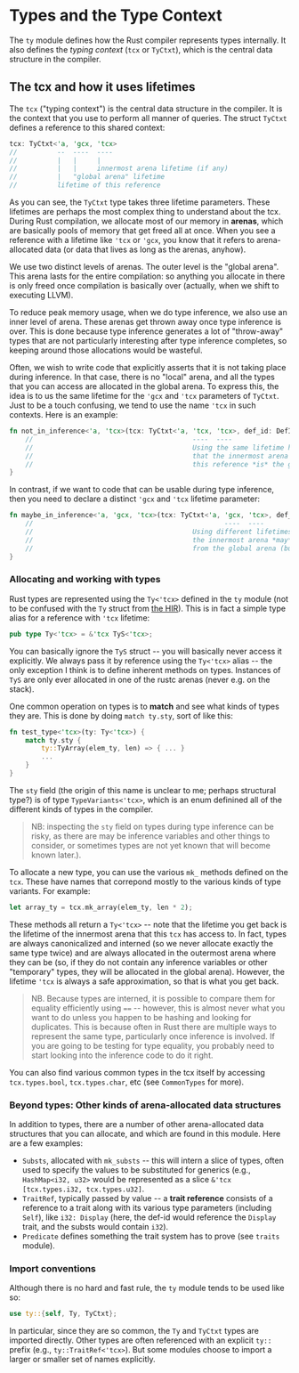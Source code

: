 # Types and the Type Context

The `ty` module defines how the Rust compiler represents types
internally. It also defines the *typing context* (`tcx` or `TyCtxt`),
which is the central data structure in the compiler.

## The tcx and how it uses lifetimes

The `tcx` ("typing context") is the central data structure in the
compiler. It is the context that you use to perform all manner of
queries. The struct `TyCtxt` defines a reference to this shared context:

```rust
tcx: TyCtxt<'a, 'gcx, 'tcx>
//          --  ----  ----
//          |   |     |
//          |   |     innermost arena lifetime (if any)
//          |   "global arena" lifetime
//          lifetime of this reference
```

As you can see, the `TyCtxt` type takes three lifetime parameters.
These lifetimes are perhaps the most complex thing to understand about
the tcx. During Rust compilation, we allocate most of our memory in
**arenas**, which are basically pools of memory that get freed all at
once. When you see a reference with a lifetime like `'tcx` or `'gcx`,
you know that it refers to arena-allocated data (or data that lives as
long as the arenas, anyhow).

We use two distinct levels of arenas. The outer level is the "global
arena". This arena lasts for the entire compilation: so anything you
allocate in there is only freed once compilation is basically over
(actually, when we shift to executing LLVM).

To reduce peak memory usage, when we do type inference, we also use an
inner level of arena. These arenas get thrown away once type inference
is over. This is done because type inference generates a lot of
"throw-away" types that are not particularly interesting after type
inference completes, so keeping around those allocations would be
wasteful.

Often, we wish to write code that explicitly asserts that it is not
taking place during inference. In that case, there is no "local"
arena, and all the types that you can access are allocated in the
global arena.  To express this, the idea is to us the same lifetime
for the `'gcx` and `'tcx` parameters of `TyCtxt`. Just to be a touch
confusing, we tend to use the name `'tcx` in such contexts. Here is an
example:

```rust
fn not_in_inference<'a, 'tcx>(tcx: TyCtxt<'a, 'tcx, 'tcx>, def_id: DefId) {
    //                                        ----  ----
    //                                        Using the same lifetime here asserts
    //                                        that the innermost arena accessible through
    //                                        this reference *is* the global arena.
}
```

In contrast, if we want to code that can be usable during type inference, then you
need to declare a distinct `'gcx` and `'tcx` lifetime parameter:

```rust
fn maybe_in_inference<'a, 'gcx, 'tcx>(tcx: TyCtxt<'a, 'gcx, 'tcx>, def_id: DefId) {
    //                                                ----  ----
    //                                        Using different lifetimes here means that
    //                                        the innermost arena *may* be distinct
    //                                        from the global arena (but doesn't have to be).
}
```

### Allocating and working with types

Rust types are represented using the `Ty<'tcx>` defined in the `ty`
module (not to be confused with the `Ty` struct from [the HIR]). This
is in fact a simple type alias for a reference with `'tcx` lifetime:

```rust
pub type Ty<'tcx> = &'tcx TyS<'tcx>;
```

[the HIR]: ../hir/README.md

You can basically ignore the `TyS` struct -- you will basically never
access it explicitly. We always pass it by reference using the
`Ty<'tcx>` alias -- the only exception I think is to define inherent
methods on types. Instances of `TyS` are only ever allocated in one of
the rustc arenas (never e.g. on the stack).

One common operation on types is to **match** and see what kinds of
types they are. This is done by doing `match ty.sty`, sort of like this:

```rust
fn test_type<'tcx>(ty: Ty<'tcx>) {
    match ty.sty {
        ty::TyArray(elem_ty, len) => { ... }
        ...
    }
}
```

The `sty` field (the origin of this name is unclear to me; perhaps
structural type?) is of type `TypeVariants<'tcx>`, which is an enum
definined all of the different kinds of types in the compiler.

> NB: inspecting the `sty` field on types during type inference can be
> risky, as there are may be inference variables and other things to
> consider, or sometimes types are not yet known that will become
> known later.).

To allocate a new type, you can use the various `mk_` methods defined
on the `tcx`. These have names that correpond mostly to the various kinds
of type variants. For example:

```rust
let array_ty = tcx.mk_array(elem_ty, len * 2);
```

These methods all return a `Ty<'tcx>` -- note that the lifetime you
get back is the lifetime of the innermost arena that this `tcx` has
access to. In fact, types are always canonicalized and interned (so we
never allocate exactly the same type twice) and are always allocated
in the outermost arena where they can be (so, if they do not contain
any inference variables or other "temporary" types, they will be
allocated in the global arena). However, the lifetime `'tcx` is always
a safe approximation, so that is what you get back.

> NB. Because types are interned, it is possible to compare them for
> equality efficiently using `==` -- however, this is almost never what
> you want to do unless you happen to be hashing and looking for
> duplicates. This is because often in Rust there are multiple ways to
> represent the same type, particularly once inference is involved. If
> you are going to be testing for type equality, you probably need to
> start looking into the inference code to do it right.

You can also find various common types in the tcx itself by accessing
`tcx.types.bool`, `tcx.types.char`, etc (see `CommonTypes` for more).

### Beyond types: Other kinds of arena-allocated data structures

In addition to types, there are a number of other arena-allocated data
structures that you can allocate, and which are found in this
module. Here are a few examples:

- `Substs`, allocated with `mk_substs` -- this will intern a slice of types, often used to
  specify the values to be substituted for generics (e.g., `HashMap<i32, u32>`
  would be represented as a slice `&'tcx [tcx.types.i32, tcx.types.u32]`.
- `TraitRef`, typically passed by value -- a **trait reference**
  consists of a reference to a trait along with its various type
  parameters (including `Self`), like `i32: Display` (here, the def-id
  would reference the `Display` trait, and the substs would contain
  `i32`).
- `Predicate` defines something the trait system has to prove (see `traits` module).

### Import conventions

Although there is no hard and fast rule, the `ty` module tends to be used like so:

```rust
use ty::{self, Ty, TyCtxt};
```

In particular, since they are so common, the `Ty` and `TyCtxt` types
are imported directly. Other types are often referenced with an
explicit `ty::` prefix (e.g., `ty::TraitRef<'tcx>`). But some modules
choose to import a larger or smaller set of names explicitly.
